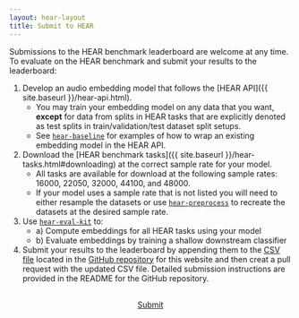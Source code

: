 ```yaml
---
layout: hear-layout
title: Submit to HEAR
---
```


Submissions to the HEAR benchmark leaderboard are welcome at any time. To evaluate on 
the HEAR benchmark and submit your results to the leaderboard:

1. Develop an audio embedding model that follows the [HEAR API]({{ site.baseurl }}/hear-api.html).
      * You may train your embedding model on any data that you want, **except** for data from 
        splits in HEAR tasks that are explicitly denoted as test splits in train/validation/test 
        dataset split setups. 
      * See [`hear-baseline`](https://github.com/neuralaudio/hear-baseline) 
        for examples of how to wrap an existing embedding model in the HEAR API.
2. Download the [HEAR benchmark tasks]({{ site.baseurl }}/hear-tasks.html#downloading) 
   at the correct sample rate for your model.
    * All tasks are available for download at the following sample rates: 16000, 22050, 32000, 44100, and 48000. 
    * If your model uses a sample rate that is not listed you will need to either resample the datasets or use
      [`hear-preprocess`](https://github.com/neuralaudio/hear-preprocess) to recreate the 
      datasets at the desired sample rate.
3. Use [`hear-eval-kit`](https://github.com/neuralaudio/hear-eval-kit/) to:
      * a) Compute embeddings for all HEAR tasks using your model
      * b) Evaluate embeddings by training a shallow downstream classifier
4. Submit your results to the leaderboard by appending them to the 
   [CSV file](https://github.com/neuralaudio/neuralaudio.github.io/blob/main/docs/leaderboard.csv)
   located in the [GitHub repository](https://github.com/neuralaudio/neuralaudio.github.io)
   for this website and then creat a pull request with the updated CSV file. Detailed 
   submission instructions are provided in the README for the GitHub repository.

<div id="button-group" style="margin-top: 30px; margin-bottom: 30px; display: flex; justify-content: center; align-items: left; gap: 12px;">
    <a href="https://github.com/neuralaudio/neuralaudio.github.io" role="button" class="btn btn-primary">Submit</a>
</div>

